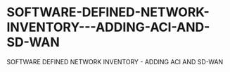 # SOFTWARE-DEFINED-NETWORK-INVENTORY---ADDING-ACI-AND-SD-WAN
SOFTWARE DEFINED NETWORK INVENTORY - ADDING ACI AND SD-WAN
